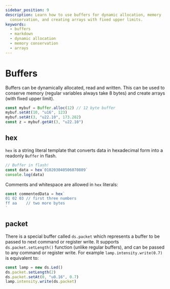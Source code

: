 ```yaml
---
sidebar_position: 9
description: Learn how to use buffers for dynamic allocation, memory
  conservation, and creating arrays with fixed upper limits.
keywords:
  - buffers
  - markdown
  - dynamic allocation
  - memory conservation
  - arrays
---
```

# Buffers

Buffers can be dynamically allocated, read and written.
This can be used to conserve memory (regular variables always take 8 bytes)
and create arrays (with fixed upper limit).

```ts
const mybuf = Buffer.alloc(12) // 12 byte buffer
mybuf.setAt(10, "u16", 123)
mybuf.setAt(3, "u22.10", 173.282)
const z = mybuf.getAt(3, "u22.10")
```

## hex

`hex` is a string literal template that converts data in hexadecimal form into a readonly `Buffer` in flash.

```ts
// Buffer in flash!
const data = hex`010203040506070809`
console.log(data)
```

Comments and whitespace are allowed in `hex` literals:

```ts
const commentedData = hex`
01 02 03 // first three numbers
ff aa    // two more bytes
`
```

## packet

There is a special buffer called `ds.packet` which represents a buffer to be passed to next
command or register write.
It supports `ds.packet.setLength()` function (unlike regular buffers),
and can be passed to any command or register write.
For example `lamp.intensity.write(0.7)` is equivalent to:

```ts skip
const lamp = new ds.Led()
ds.packet.setLength(2)
ds.packet.setAt(0, "u0.16", 0.7)
lamp.intensity.write(ds.packet)
```
